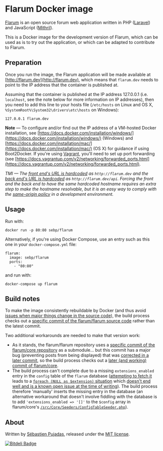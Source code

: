 # Flarum Docker image

[Flarum](http://flarum.org/) is an open source forum web application written in PHP ([Laravel](http://laravel.com)) and JavaScript ([Mithril](https://lhorie.github.io/mithril/)).

This is a Docker image for the development version of Flarum, which can be used as is to try out the application, or which can be adapted to contribute to Flarum.


## Preparation

Once you run the image, the Flarum application will be made available at [http://flarum.dev](http://flarum.dev), which means that `flarum.dev` needs to point to the IP address that the container is published at.

Assuming that the container is published at the IP address 127.0.0.1 (i.e. `localhost`, see the note below for more information on IP addresses), then you need to add this line to your hosts file (`/etc/hosts` on Linux and OS X, `%SystemRoot%\System32\drivers\etc\hosts` on Windows):

	127.0.0.1 flarum.dev   

**Note** — To configure and/or find out the IP address of a VM-hosted Docker installation, see [https://docs.docker.com/installation/windows/](https://docs.docker.com/installation/windows/) (Windows) and [https://docs.docker.com/installation/mac/](https://docs.docker.com/installation/mac/) (OS X) for guidance if using Boot2Docker. If you're using [Vagrant](https://www.vagrantup.com/), you'll need to set up port forwarding (see [https://docs.vagrantup.com/v2/networking/forwarded_ports.html](https://docs.vagrantup.com/v2/networking/forwarded_ports.html).

*TMI — The [front end's URL is hardcoded](https://github.com/flarum/core/blob/825b4082defbcaa53bfce3d4d284ec317a9e014e/js/admin/src/initializers/boot.js#L16) as `http://flarum.dev` and the [back end's URL is hardcoded](https://github.com/flarum/core/blob/825b4082defbcaa53bfce3d4d284ec317a9e014e/src/Core/Seeders/ConfigTableSeeder.php#L16) as `http://flarum.dev/api`. Forcing the front and the back end to have the same hardcoded hostname requires an extra step to make the hostname resolvable, but it is an easy way to comply with the [same-origin policy](http://en.wikipedia.org/wiki/Same-origin_policy) in a development environment.*

## Usage

Run with:

	docker run -p 80:80 sebp/flarum

Alternatively, if you're using Docker Compose, use an entry such as this one in your `docker-compose.yml` file:

	flarum:
	  image: sebp/flarum
	  ports:
	    - "80:80"

and run with:

	docker-compose up flarum

## Build notes

To make the image consistently rebuildable by Docker (and thus avoid [issues when major things change in the source code](https://github.com/spujadas/flarum-docker/issues/1)), the build process checks out a [specific commit of the flarum/flarum source code](https://github.com/flarum/flarum/commit/d5229bd3d0c060bb95a93b974538cdb204802739) rather than the latest commit.

Two additional workarounds are needed to make that version work:

- As it stands, the flarum/flarum repository uses a [specific commit of the flarum/core repository](https://github.com/flarum/core/tree/825b4082defbcaa53bfce3d4d284ec317a9e014e) as a submodule... but this commit has a major bug (preventing posts from being displayed) that was [corrected in a later commit](https://github.com/flarum/core/commit/e5f2355d179dcb2c141dd58c797377fdbb5c30b6), so the build process checks out a [later (and working) commit of flarum/core](https://github.com/flarum/core/commit/aae3e989c4940671e73095478d4ab9f2939e28e8).
- The build process can't complete due to a missing `extensions_enabled` entry in the `config` table of the `flarum` database ([attempting to fetch it](https://github.com/flarum/core/blob/825b4082defbcaa53bfce3d4d284ec317a9e014e/src/Support/Extensions/ExtensionsServiceProvider.php#L19) leads to a [`foreach (NULL as $extension)` situation](https://github.com/flarum/core/blob/825b4082defbcaa53bfce3d4d284ec317a9e014e/src/Support/Extensions/ExtensionsServiceProvider.php#L22) which [doesn't end well and is a known open issue at the time of writing](https://github.com/flarum/core/issues/76)). The build process therefore 'manually' inserts the missing entry in the database (an alternative workaround that doesn't involve fiddling with the database is to add `'extensions_enabled => '[]'` to the `$config` array in flarum/core's [`/src/Core/Seeders/ConfigTableSeeder.php`](https://github.com/flarum/core/blob/825b4082defbcaa53bfce3d4d284ec317a9e014e/src/Core/Seeders/ConfigTableSeeder.php)).

## About

Written by [Sébastien Pujadas](http://pujadas.net), released under the [MIT license](http://opensource.org/licenses/MIT).

[![Bitdeli Badge](https://d2weczhvl823v0.cloudfront.net/metadevfoundation/flarum-docker/trend.png)](https://bitdeli.com/free "Bitdeli Badge")

